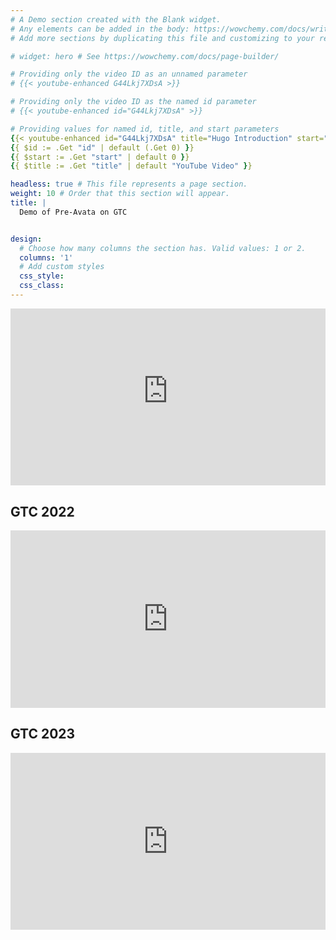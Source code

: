 ```yaml
---
# A Demo section created with the Blank widget.
# Any elements can be added in the body: https://wowchemy.com/docs/writing-markdown-latex/
# Add more sections by duplicating this file and customizing to your requirements.

# widget: hero # See https://wowchemy.com/docs/page-builder/

# Providing only the video ID as an unnamed parameter
# {{< youtube-enhanced G44Lkj7XDsA >}}

# Providing only the video ID as the named id parameter
# {{< youtube-enhanced id="G44Lkj7XDsA" >}}

# Providing values for named id, title, and start parameters
{{< youtube-enhanced id="G44Lkj7XDsA" title="Hugo Introduction" start="5" >}}
{{ $id := .Get "id" | default (.Get 0) }}
{{ $start := .Get "start" | default 0 }}
{{ $title := .Get "title" | default "YouTube Video" }}

headless: true # This file represents a page section.
weight: 10 # Order that this section will appear.
title: |
  Demo of Pre-Avata on GTC


design:
  # Choose how many columns the section has. Valid values: 1 or 2.
  columns: '1'
  # Add custom styles
  css_style:
  css_class:
---
```





<div style="position: relative; padding-bottom: 56.25%; height: 0; overflow: hidden;">
  <iframe src="https://www.youtube-nocookie.com/embed/{{ $id }}?rel=0&start={{ $start }}"
          style="position: absolute; top: 0; left: 0; width: 100%; height: 100%; border:0;"
          allowfullscreen="" title="{{ $title }}"></iframe>
</div>


<h2>GTC 2022</h2>
<div style="position: relative; padding-bottom: 56.25%; height: 0; overflow: hidden;">
  <iframe src="https://www.youtube.com/embed/G44Lkj7XDsA"
          style="position: absolute; top: 0; left: 0; width: 100%; height: 100%; border:0;"
          allowfullscreen="" title="YouTube Video"></iframe>
</div>

<h2>GTC 2023</h2>
<div style="position: relative; padding-bottom: 56.25%; height: 0; overflow: hidden;">
  <iframe src="https://www.youtube.com/embed/G44Lkj7XDsA"
          style="position: absolute; top: 0; left: 0; width: 100%; height: 100%; border:0;"
          allowfullscreen="" title="YouTube Video"></iframe>
</div>